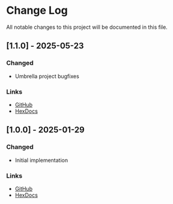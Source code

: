 # Change Log

All notable changes to this project will be documented in this file.

## [1.1.0] - 2025-05-23

### Changed

* Umbrella project bugfixes

### Links

* [GitHub](https://github.com/gdwoolbert3/exposure/releases/tag/v1.1.0)
* [HexDocs](https://hexdocs.pm/exposure/1.1.0/readme.html)

## [1.0.0] - 2025-01-29

### Changed

* Initial implementation

### Links

* [GitHub](https://github.com/gdwoolbert3/exposure/releases/tag/v1.0.0)
* [HexDocs](https://hexdocs.pm/exposure/1.0.0/readme.html)
